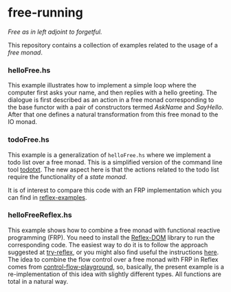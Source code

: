 # free-running

*Free as in left adjoint to forgetful.*

This repository contains a collection of examples related to the usage of a *free monad*.

### helloFree.hs

This example illustrates how to implement a simple loop where the computer first asks your name, and then replies with a hello greeting. The dialogue is first described as an action in a free monad corresponding to the base functor with a pair of constructors termed *AskName* and *SayHello*. After that one defines a natural transformation from this free monad to the IO monad. 

### todoFree.hs

This example is a generalization of `helloFree.hs` where we implement a todo list over a free monad. This is a simplified version of the command line tool [todotxt](http://todotxt.com/). The new aspect here is that the actions related to the todo list require the functionality of a *state monad*.

It is of interest to compare this code with an FRP implementation which you can find in [reflex-examples](https://github.com/artuuge/reflex-examples). 


### helloFreeReflex.hs

This example shows how to combine a free monad with functional reactive programming (FRP). You need to install the [Reflex-DOM](https://github.com/ryantrinkle/reflex-dom) library to run the corresponding code. The easiest way to do it is to follow the approach suggested at [try-reflex](https://github.com/ryantrinkle/reflex-dom), or you might also find useful the instructions [here](https://github.com/artuuge/reflex-arc). The idea to combine the flow control over a free monad with FRP in Reflex comes from [control-flow-playground](https://github.com/anderspapitto/control-flow-playground), so, basically, the present example is a re-implementation of this idea with slightly different types. All functions are total in a natural way. 
